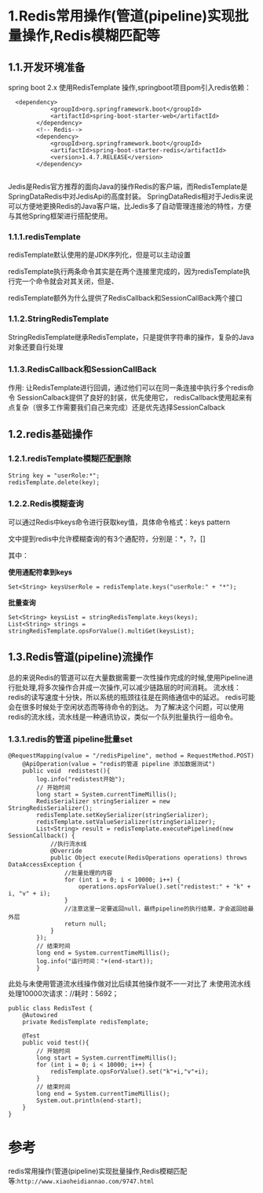 # 1.Redis常用操作(管道(pipeline)实现批量操作,Redis模糊匹配等

## 1.1.开发环境准备
spring boot 2.x 使用RedisTemplate 操作,springboot项目pom引入redis依赖：

```
  <dependency>
            <groupId>org.springframework.boot</groupId>
            <artifactId>spring-boot-starter-web</artifactId>
        </dependency> 
        <!-- Redis-->
        <dependency>
            <groupId>org.springframework.boot</groupId>
            <artifactId>spring-boot-starter-redis</artifactId>
            <version>1.4.7.RELEASE</version>
        </dependency>
        
```
Jedis是Redis官方推荐的面向Java的操作Redis的客户端，而RedisTemplate是SpringDataRedis中对JedisApi的高度封装。
SpringDataRedis相对于Jedis来说可以方便地更换Redis的Java客户端，比Jedis多了自动管理连接池的特性，方便与其他Spring框架进行搭配使用。

### 1.1.1.redisTemplate
redisTemplate默认使用的是JDK序列化，但是可以主动设置

redisTemplate执行两条命令其实是在两个连接里完成的，因为redisTemplate执行完一个命令就会对其关闭，但是、

redisTemplate额外为什么提供了RedisCallback和SessionCallBack两个接口

### 1.1.2.StringRedisTemplate
StringRedisTemplate继承RedisTemplate，只是提供字符串的操作，复杂的Java对象还要自行处理

### 1.1.3.RedisCallback和SessionCallBack
作用: 让RedisTemplate进行回调，通过他们可以在同一条连接中执行多个redis命令
SessionCalback提供了良好的封装，优先使用它，
redisCallback使用起来有点复杂（很多工作需要我们自己来完成）还是优先选择SessionCalback


## 1.2.redis基础操作
### 1.2.1.redisTemplate模糊匹配删除

```
String key = "userRole:*";
redisTemplate.delete(key);
```
### 1.2.2.Redis模糊查询
可以通过Redis中keys命令进行获取key值，具体命令格式：keys pattern

文中提到redis中允许模糊查询的有3个通配符，分别是：*，?，[]

其中：

**使用通配符拿到keys**

```
Set<String> keysUserRole = redisTemplate.keys("userRole:" + "*");
```

**批量查询**

```
Set<String> keysList = stringRedisTemplate.keys(keys);
List<String> strings = stringRedisTemplate.opsForValue().multiGet(keysList);
```



## 1.3.Redis管道(pipeline)流操作
总的来说Redis的管道可以在大量数据需要一次性操作完成的时候,使用Pipeline进行批处理,将多次操作合并成一次操作,可以减少链路层的时间消耗。
流水线：
redis的读写速度十分快，所以系统的瓶颈往往是在网络通信中的延迟。
redis可能会在很多时候处于空闲状态而等待命令的到达。
为了解决这个问题，可以使用redis的流水线，流水线是一种通讯协议，类似一个队列批量执行一组命令。

### 1.3.1.redis的管道 pipeline批量set


```
@RequestMapping(value = "/redisPipeline", method = RequestMethod.POST)
    @ApiOperation(value = "redis的管道 pipeline 添加数据测试")
    public void  redistest(){
        log.info("redistest开始");
        // 开始时间
        long start = System.currentTimeMillis();
        RedisSerializer stringSerializer = new StringRedisSerializer();
        redisTemplate.setKeySerializer(stringSerializer);
        redisTemplate.setValueSerializer(stringSerializer);
        List<String> result = redisTemplate.executePipelined(new SessionCallback() {
            //执行流水线
            @Override
            public Object execute(RedisOperations operations) throws DataAccessException {
                //批量处理的内容
                for (int i = 0; i < 10000; i++) {
                    operations.opsForValue().set("redistest:" + "k" + i, "v" + i);
                }
                //注意这里一定要返回null，最终pipeline的执行结果，才会返回给最外层
                return null;
            }
        });
        // 结束时间
        long end = System.currentTimeMillis();
        log.info("运行时间："+(end-start));
        }
```
此处与未使用管道流水线操作做对比后续其他操作就不一一对比了
未使用流水线处理10000次请求：//耗时：5692；


```
public class RedisTest {
    @Autowired
    private RedisTemplate redisTemplate;

    @Test
    public void test(){
        // 开始时间
        long start = System.currentTimeMillis();
        for (int i = 0; i < 10000; i++) {
            redisTemplate.opsForValue().set("k"+i,"v"+i);
        }
        // 结束时间
        long end = System.currentTimeMillis();
        System.out.println(end-start);
    }
}
```



# 参考 
redis常用操作(管道(pipeline)实现批量操作,Redis模糊匹配等:`http://www.xiaoheidiannao.com/9747.html`